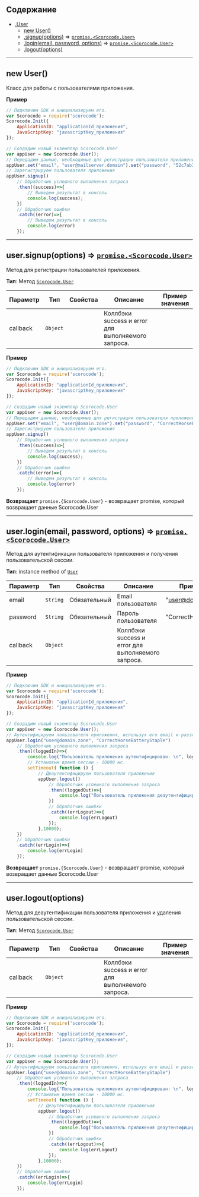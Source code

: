 <a name="Scorocode.User"></a>

## Содержание

* [.User](#Scorocode.User)
    * [new User()](#new_Scorocode.User_new)
    * [.signup(options)](#Scorocode.User+signup) ⇒ <code>[promise.&lt;Scorocode.User&gt;](#Scorocode.User)</code>
    * [.login(email, password, options)](#Scorocode.User+login) ⇒ <code>[promise.&lt;Scorocode.User&gt;](#Scorocode.User)</code>
    * [.logout(options)](#Scorocode.User+logout) 

----------------------------------------------------------------------------------------------

<a name="new_Scorocode.User_new"></a>

## new User()
Класс для работы с пользователями приложения.

**Пример**  
```js
// Подключим SDK и инициализируем его. 
var Scorocode = require('scorocode');
Scorocode.Init({
    ApplicationID: "applicationId_приложения",
    JavaScriptKey: "javascriptKey_приложения"
});

// Создадим новый экземпляр Scorocode.User
var appUser = new Scorocode.User();
// Передадим данные, необходимые для регистрации пользователя приложения
appUser.set("email", "user@mailserver.domain").set("password", "52c7ab3dab2c").set("username", "ChosenOne");
// Зарегистрируем пользователя приложения
appUser.signup()
    // Обработчик успешного выполнения запроса
    .then((success)=>{
        // Выведем результат в консоль
        console.log(success);
    })
    // Обработчик ошибки
    .catch((error)=>{
        // Выведем результат в консоль    
        console.log(error)
    });
```

----------------------------------------------------------------------------------------------

<a name="Scorocode.User+signup"></a>

## user.signup(options) ⇒ <code>[promise.&lt;Scorocode.User&gt;](#Scorocode.User)</code>
Метод для регистрации пользователей приложения. 

**Тип**: Метод <code>[Scorocode.User](#Scorocode.User)</code>  

| Параметр | Тип | Свойства | Описание | Пример значения |
| --- | --- | --- | --- | --- |
| callback | <code>Object</code>| | Коллбэки success и error для выполняемого запроса. |  |


**Пример**
```js
// Подключим SDK и инициализируем его. 
var Scorocode = require('scorocode');
Scorocode.Init({
    ApplicationID: "applicationId_приложения",
    JavaScriptKey: "javascriptKey_приложения"
});

// Создадим новый экземпляр Scorocode.User
var appUser = new Scorocode.User();
// Передадим данные, необходимые для регистрации пользователя приложения
appUser.set("email", "user@domain.zone").set("password", "CorrectHorseBatteryStaple").set("username", "ChosenOne");
// Зарегистрируем пользователя приложения
appUser.signup()
    // Обработчик успешного выполнения запроса
    .then((success)=>{
        // Выведем результат в консоль
        console.log(success);
    })
    // Обработчик ошибки
    .catch((error)=>{
        // Выведем результат в консоль    
        console.log(error)
    });
```

**Возвращает** <code>promise.{Scorocode.User}</code> - возвращает promise, который возвращает данные Scorocode.User

----------------------------------------------------------------------------------------------


<a name="Scorocode.User+login"></a>

## user.login(email, password, options) ⇒ <code>[promise.&lt;Scorocode.User&gt;](#Scorocode.User)</code>
Метод для аутентификации пользователя приложения и получения пользовательской сессии.

**Тип**: instance method of <code>[User](#Scorocode.User)</code>  

| Параметр | Тип | Свойства | Описание | Пример значения |
| --- | --- | --- | --- | --- |
| email    | <code>String</code>| Обязательный | Email пользователя                                 | "user@domain.zone"          | 
| password | <code>String</code>| Обязательный | Пароль пользователя                                | "CorrectHorseBatteryStaple" |
| callback | <code>Object</code>|              | Коллбэки success и error для выполняемого запроса. |                             |

**Пример**
```js
// Подключим SDK и инициализируем его. 
var Scorocode = require('scorocode');
Scorocode.Init({
    ApplicationID: "applicationId_приложения",
    JavaScriptKey: "javascriptKey_приложения"
});

// Создадим новый экземпляр Scorocode.User
var appUser = new Scorocode.User();
// Аутентифицируем пользователя приложения, используя его email и password
appUser.login("user@domain.zone", "CorrectHorseBatteryStaple")
    // Обработчик успешного выполнения запроса
    .then((loggedIn)=>{
        console.log("Пользователь приложения аутентифицирован: \n", loggedIn);
        // Установим время сессии - 10000 мс.
        setTimeout( function () {
        	// Деаутентифицируем пользователя приложения
            appUser.logout()
                // Обработчик успешного выполнения запроса
                .then((loggedOut)=>{
                    console.log("Пользователь приложения деаутентифицирован \n");
                })
                // Обработчик ошибки
                .catch((errLogout)=>{
                    console.log(errLogout)
                });
            },10000);
    })
	// Обработчик ошибки
    .catch((errLogin)=>{
        console.log(errLogin)
    });
```

**Возвращает** <code>promise.{Scorocode.User}</code> - возвращает promise, который возвращает данные Scorocode.User

----------------------------------------------------------------------------------------------

<a name="Scorocode.User+logout"></a>

## user.logout(options) 
Метод для деаутентификации пользователя приложения и удаления пользовательской сессии.

**Тип**: Метод <code>[Scorocode.User](#Scorocode.User)</code>  

| Параметр | Тип | Свойства | Описание | Пример значения |
| --- | --- | --- | --- | --- |
| callback | <code>Object</code>| | Коллбэки success и error для выполняемого запроса. |  |

**Пример**
```js
// Подключим SDK и инициализируем его. 
var Scorocode = require('scorocode');
Scorocode.Init({
    ApplicationID: "applicationId_приложения",
    JavaScriptKey: "javascriptKey_приложения",
});

// Создадим новый экземпляр Scorocode.User
var appUser = new Scorocode.User();
// Аутентифицируем пользователя приложения, используя его email и password
appUser.login("user@domain.zone", "CorrectHorseBatteryStaple")
    // Обработчик успешного выполнения запроса
    .then((loggedIn)=>{
        console.log("Пользователь приложения аутентифицирован: \n", loggedIn);
        // Установим время сессии - 10000 мс.
        setTimeout( function () {
            // Деаутентифицируем пользователя приложения
            appUser.logout()
                // Обработчик успешного выполнения запроса
                .then((loggedOut)=>{
                    console.log("Пользователь приложения деаутентифицирован \n");
                })
                // Обработчик ошибки
                .catch((errLogout)=>{
                    console.log(errLogout)
                });
            },10000);
    })
    // Обработчик ошибки
    .catch((errLogin)=>{
        console.log(errLogin)
    });
```



